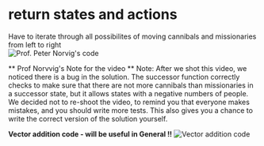 return states and actions
===========================

Have to iterate through all possibilites of moving cannibals and missionaries from left to right  
![Prof. Peter Norvig's code](http://s13.postimg.org/zcbcjrdqf/Capture.png)

** Prof Norvvig's Note for the video **
 Note: After we shot this video, we noticed there is a bug in the solution. The successor function correctly checks to make sure that there are not more cannibals than missionaries in a successor state, but it allows states with a negative numbers of people. We decided not to re-shoot the video, to remind you that everyone makes mistakes, and you should write more tests. This also gives you a chance to write the correct version of the solution yourself.  

**Vector addition code - will be useful in General !!** 
![Vector addition code](http://s8.postimg.org/xrfa32b6d/Capture.png)
